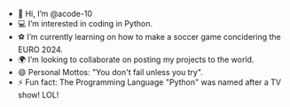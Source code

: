 - 👋 Hi, I’m @acode-10
- 💻 I’m interested in coding in Python.
- ⚽️ I’m currently learning on how to make a soccer game concidering the EURO 2024.
- 🌍 I’m looking to collaborate on posting my projects to the world.
- 😄 Personal Mottos: "You don't fail unless you try".
- ⚡ Fun fact: The Programming Language "Python" was named after a TV show! LOL!

<!---
acode-10/acode-10 is a ✨ special ✨ repository because its `README.md` (this file) appears on your GitHub profile.
You can click the Preview link to take a look at your changes.
--->
